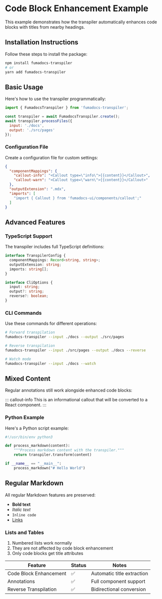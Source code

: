 # Code Block Enhancement Example

This example demonstrates how the transpiler automatically enhances code blocks with titles from nearby headings.

## Installation Instructions

Follow these steps to install the package:

```bash
npm install fumadocs-transpiler
# or
yarn add fumadocs-transpiler
```

## Basic Usage

Here's how to use the transpiler programmatically:

```javascript
import { FumadocsTranspiler } from 'fumadocs-transpiler';

const transpiler = await FumadocsTranspiler.create();
await transpiler.processFiles({
  input: './docs',
  output: './src/pages'
});
```

### Configuration File

Create a configuration file for custom settings:

```json
{
  "componentMappings": {
    "callout-info": "<Callout type=\"info\">{{content}}</Callout>",
    "callout-warn": "<Callout type=\"warn\">{{content}}</Callout>"
  },
  "outputExtension": ".mdx",
  "imports": [
    "import { Callout } from 'fumadocs-ui/components/callout';"
  ]
}
```

## Advanced Features

### TypeScript Support

The transpiler includes full TypeScript definitions:

```typescript
interface TranspilerConfig {
  componentMappings: Record<string, string>;
  outputExtension: string;
  imports: string[];
}

interface CliOptions {
  input: string;
  output?: string;
  reverse?: boolean;
}
```

### CLI Commands

Use these commands for different operations:

```bash
# Forward transpilation
fumadocs-transpiler --input ./docs --output ./src/pages

# Reverse transpilation
fumadocs-transpiler --input ./src/pages --output ./docs --reverse

# Watch mode
fumadocs-transpiler --input ./docs --watch
```

## Mixed Content

Regular annotations still work alongside enhanced code blocks:

::: callout-info
This is an informational callout that will be converted to a React component.
:::

### Python Example

Here's a Python script example:

```python
#!/usr/bin/env python3

def process_markdown(content):
    """Process markdown content with the transpiler."""
    return transpiler.transform(content)

if __name__ == "__main__":
    process_markdown("# Hello World")
```

## Regular Markdown

All regular Markdown features are preserved:

- **Bold text**
- _Italic text_
- `Inline code`
- [Links](https://example.com)

### Lists and Tables

1. Numbered lists work normally
2. They are not affected by code block enhancement
3. Only code blocks get title attributes

| Feature | Status | Notes |
|---------|--------|-------|
| Code Block Enhancement | ✅ | Automatic title extraction |
| Annotations | ✅ | Full component support |
| Reverse Transpilation | ✅ | Bidirectional conversion |
